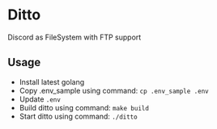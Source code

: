 # Ditto
Discord as FileSystem with FTP support

## Usage
- Install latest golang
- Copy .env_sample using command: `cp .env_sample .env`
- Update `.env`
- Build ditto using command: `make build`
- Start ditto using command: `./ditto`